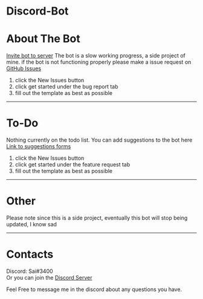 # Discord-Bot
# About The Bot
[Invite bot to server](https://discord.com/api/oauth2/authorize?client_id=314578387031162882&permissions=8&scope=bot%20applications.commands)
The bot is a slow working progress, a side project of mine.
if the bot is not functioning properly please make a issue request on [GitHub Issues](https://github.com/saiv123/discord-bot/issues/new?assignees=&labels=&template=bug_report.md&title=)
1) click the New Issues button
2) click get started under the bug report tab
3) fill out the template as best as possible
***
# To-Do
Nothing currently on the todo list.
You can add suggestions to the bot here [Link to suggestions forms](https://github.com/saiv123/discord-bot/issues/new?assignees=&labels=&template=feature_request.md&title=)
1) click the New Issues button
2) click get started under the feature request tab
3) fill out the template as best as possible
***
# Other
Please note since this is a side project, eventually this bot will stop being updated, I know sad
***
# Contacts
Discord: Sai#3400<br>
Or you can join the [Discord Server](https://discord.gg/2zUTJ7j)

Feel Free to message me in the discord about any questions you have.
